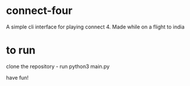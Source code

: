 # connect-four
A simple cli interface for playing connect 4.
Made while on a flight to india

# to run
clone the repository - run python3 main.py

have fun!
